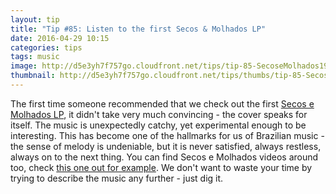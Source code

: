 ```yaml
---
layout: tip
title: "Tip #85: Listen to the first Secos & Molhados LP"
date: 2016-04-29 10:15
categories: tips
tags: music
image: http://d5e3yh7f757go.cloudfront.net/tips/tip-85-SecoseMolhados1973.jpg
thumbnail: http://d5e3yh7f757go.cloudfront.net/tips/thumbs/tip-85-SecoseMolhados1973.jpg
---
```

The first time someone recommended that we check out the first <a href="https://open.spotify.com/album/4rNGFFaXZ7l0Vg6QrcHcUi">Secos e Molhados LP</a>, it didn't take very much convincing - the cover speaks for itself. The music is unexpectedly catchy, yet experimental enough to be interesting. This has become one of the hallmarks for us of Brazilian music - the sense of melody is undeniable, but it is never satisfied, always restless, always on to the next thing. You can find Secos e Molhados videos around too, check <a href="https://www.youtube.com/watch?v=wIyvM9Ce7mM">this one out for example</a>. We don't want to waste your time by trying to describe the music any further - just dig it.
